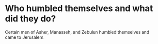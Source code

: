 # Who humbled themselves and what did they do?

Certain men of Asher, Manasseh, and Zebulun humbled themselves and came to Jerusalem.
